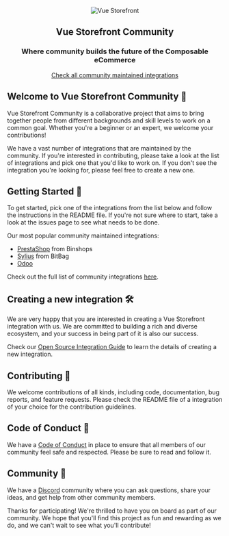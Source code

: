 <p align="center">
  <img src="https://user-images.githubusercontent.com/1626923/156934585-5c585b9f-53ff-4eee-beb3-a3a410c48d47.png" alt="Vue Storefront" />
</p>

<h2 align="center">
  Vue Storefront Community
</h2>

<h3 align="center">
  Where community builds the future of the Composable eCommerce
</h3>

<p align="center">
  <a href="https://github.com/orgs/vuestorefront-community/repositories">
    Check all community maintained integrations
  </a>
</p>

## **Welcome to Vue Storefront Community 🤗**

Vue Storefront Community is a collaborative project that aims to bring together people from different backgrounds and skill levels to work on a common goal. Whether you're a beginner or an expert, we welcome your contributions!

We have a vast number of integrations that are maintained by the community. If you're interested in contributing, please take a look at the list of integrations and pick one that you'd like to work on. If you don't see the integration you're looking for, please feel free to create a new one.

## **Getting Started 🚀**

To get started, pick one of the integrations from the list below and follow the instructions in the README file. If you're not sure where to start, take a look at the issues page to see what needs to be done.

Our most popular community maintained integrations:

- [PrestaShop](https://github.com/vuestorefront-community/prestashop) from Binshops
- [Sylius](https://github.com/vuestorefront-community/sylius) from BitBag
- [Odoo](https://github.com/vuestorefront-community/odoo)

Check out the full list of community integrations [here](https://github.com/orgs/vuestorefront-community/repositories).

## **Creating a new integration 🛠**

We are very happy that you are interested in creating a Vue Storefront integration with us. We are committed to building a rich and diverse ecosystem, and your success in being part of it is also our success.

Check our [Open Source Integration Guide](./OS_INTEGRATION_GUIDE.md) to learn the details of creating a new integration.

## **Contributing 🤝**

We welcome contributions of all kinds, including code, documentation, bug reports, and feature requests. Please check the README file of a integration of your choice for the contribution guidelines.

## **Code of Conduct 📜**

We have a [Code of Conduct](https://github.com/vuestorefront-community/.github/blob/main/CODE_OF_CONDUCT.md) in place to ensure that all members of our community feel safe and respected. Please be sure to read and follow it.

## **Community 🫶**

We have a [Discord](https://discord.vuestorefront.io/) community where you can ask questions, share your ideas, and get help from other community members.

Thanks for participating! We're thrilled to have you on board as part of our community. We hope that you'll find this project as fun and rewarding as we do, and we can't wait to see what you'll contribute!
